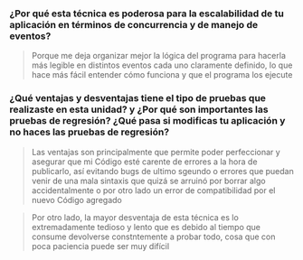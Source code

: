 ### ¿Por qué esta técnica es poderosa para la escalabilidad de tu aplicación en términos de concurrencia y de manejo de eventos?

> Porque me deja organizar mejor la lógica del programa para hacerla más legible en distintos eventos cada uno claramente definido, lo que hace más fácil entender cómo funciona y que el programa los ejecute

### ¿Qué ventajas y desventajas tiene el tipo de pruebas que realizaste en esta unidad? y ¿Por qué son importantes las pruebas de regresión? ¿Qué pasa si modificas tu aplicación y no haces las pruebas de regresión?

> Las ventajas son principalmente que permite poder perfeccionar y asegurar que mi Código esté carente de errores a la hora de publicarlo, así evitando bugs de ultimo sgeundo o errores que puedan venir de una mala sintaxis que quizá se arruinó por borrar algo accidentalmente o por otro lado un error de compatibilidad por el nuevo Código agregado

> Por otro lado, la mayor desventaja de esta técnica es lo extremadamente tedioso y lento que es debido al tiempo que consume devolverse constntemente a probar todo, cosa que con poca paciencia puede ser muy difícil
 

